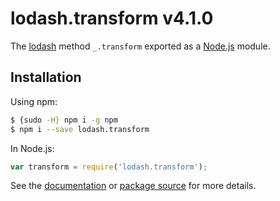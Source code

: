 # lodash.transform v4.1.0

The [lodash](https://lodash.com/) method `_.transform` exported as a [Node.js](https://nodejs.org/) module.

## Installation

Using npm:
```bash
$ {sudo -H} npm i -g npm
$ npm i --save lodash.transform
```

In Node.js:
```js
var transform = require('lodash.transform');
```

See the [documentation](https://lodash.com/docs#transform) or [package source](https://github.com/lodash/lodash/blob/4.1.0-npm-packages/lodash.transform) for more details.
